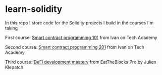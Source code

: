 # learn-solidity
In this repo I store code for the Solidity projects I build in the courses I'm taking

First course: [Smart contract programming 101](https://academy.ivanontech.com/course-curriculum-ethereum-prog-101) from Ivan on Tech Academy

Second course: [Smart contract programming 201](https://academy.ivanontech.com/course-curriculum-ethereum-programming-101-1) from Ivan on Tech Academy

Third course: [DeFi development mastery](https://eattheblocks-pro.teachable.com/p/defi-development-mastery) from EatTheBlocks Pro by Julien Klepatch
